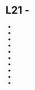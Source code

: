 # L21 -

*
*
*
*
*
*
*
*
*
*

[-edX-Video]:
[-edX-Video]:
[-edX-Video]:
[-edX-Video]:
[-edX-Video]:
[-edX-Video]:

[S-Amazon-S3]:
[S-Amazon-S3]:
[S-Amazon-S3]:
[S-Amazon-S3]:
[S-Amazon-S3]:
[S-Amazon-S3]:
[S-Amazon-S3]:
[S-Amazon-S3]:
